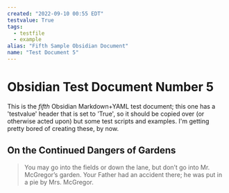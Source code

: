 ```yaml
---
created: "2022-09-10 00:55 EDT"
testvalue: True
tags:
  - testfile
  - example
alias: "Fifth Sample Obsidian Document"
name: "Test Document 5"
---
```

# Obsidian Test Document Number 5

This is the _fifth_ Obsidian Markdown+YAML test document; this one
has a 'testvalue' header that is set to 'True', so it should be
copied over (or otherwise acted upon) but some test scripts and
examples.
I'm getting pretty bored of creating these, by now.

## On the Continued Dangers of Gardens

> You may go into the fields or down the lane, but don’t go into
> Mr. McGregor’s garden. Your Father had an accident there; he was put
> in a pie by Mrs. McGregor.
